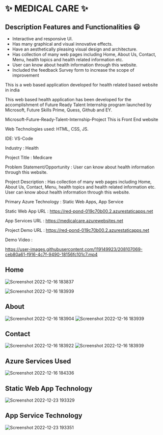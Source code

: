 # ✨  MEDICAL CARE ✨


## Description Features and Functionalities 😃

- Interactive and responsive UI.
- Has many graphical and visual innovative effects.
- Have an aesthetically pleasing visual design and architecture.
- Has collection of many web pages including Home, About Us, Contact, Menu, health topics and health related information etc.
- User can know about health information through this website.
- Included the feedback Survey form to increase the scope of improvement 

This is a web based application developed for health related based website in india

This web based health application has been developed for the accomplishment of Future Ready Talent Internship program launched by Microsoft, Future Skills Prime, Quess, Github and EY.

Microsoft-Future-Ready-Talent-Internship-Project This is Front End website

Web Technologies used: HTML, CSS, JS.

IDE: VS-Code

Industry : Health

Project Title : Medicare

Problem Statement/Opportunity : User can know about health information through this website.

Project Description : Has collection of many web pages including Home, About Us, Contact, Menu, health topics and health related information etc.
User can know about health information through this website.

Primary Azure Technology : Static Web Apps, App Service

Static Web App URL : https://red-pond-019c70b00.2.azurestaticapps.net

App Services URL : https://medicalcare.azurewebsites.net

Project Demo URL : https://red-pond-019c70b00.2.azurestaticapps.net

Demo Video : 

https://user-images.githubusercontent.com/119149923/208107069-ceb80a61-f916-4c7f-9490-18156fc101c7.mp4

## Home
![Screenshot 2022-12-16 183837](https://user-images.githubusercontent.com/119149923/208107337-1859d40d-c533-4d0c-b1bd-f0d838f124c4.jpg)

![Screenshot 2022-12-16 183939](https://user-images.githubusercontent.com/119149923/208105509-a4c18485-cac6-423a-9bc6-baa7b68c3df6.jpg)

## About
![Screenshot 2022-12-16 183904](https://user-images.githubusercontent.com/119149923/208105566-a9943966-e1dd-4b6a-ad69-19340d5482e1.jpg)
![Screenshot 2022-12-16 183939](https://user-images.githubusercontent.com/119149923/208105572-7bae02ba-5bda-4c1c-8e2e-d215ccb6d1f4.jpg)

## Contact
![Screenshot 2022-12-16 183922](https://user-images.githubusercontent.com/119149923/208105626-60410c43-1134-481b-a039-429772323707.jpg)
![Screenshot 2022-12-16 183939](https://user-images.githubusercontent.com/119149923/208105639-b679455b-ef5f-4736-a509-f6317252abdf.jpg)

## Azure Services Used

![Screenshot 2022-12-16 184336](https://user-images.githubusercontent.com/119149923/208106147-3bcbc94f-4d77-498b-b3b0-420654b33253.jpg)

## Static Web App Technology

![Screenshot 2022-12-23 193329](https://user-images.githubusercontent.com/119149923/209348666-cde379ef-da7a-4dd3-9494-67ecd724d03b.jpg)

## App Service Technology

![Screenshot 2022-12-23 193351](https://user-images.githubusercontent.com/119149923/209348745-787bb8c6-edbe-44d2-8a69-73e7b3c000f8.jpg)

